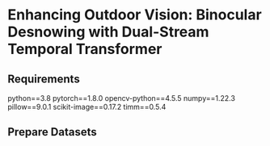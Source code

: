 # Enhancing Outdoor Vision: Binocular Desnowing with Dual-Stream Temporal Transformer

## Requirements
python==3.8
pytorch==1.8.0
opencv-python==4.5.5
numpy==1.22.3
pillow==9.0.1
scikit-image==0.17.2
timm==0.5.4

## Prepare Datasets
